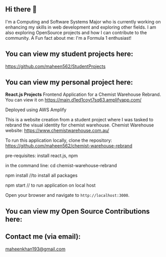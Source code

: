 ## Hi there 👋

 I'm a Computing and Software Systems Major who is currently working on enhancing my skills in web development and exploring other fields. I am also exploring OpenSource projects and how I can contribute to the community. 
A Fun fact about me:
I'm a Formula 1 enthusiast!

## You can view my student projects here:
 https://github.com/maheen562/StudentProjects

## You can view my personal project here:

**React.js Projects**
Frontend Application for a Chemist Warehouse Rebrand. You can view it on
https://main.d1ed1coyt7sq63.amplifyapp.com/

Deployed using AWS Amplify

This is a website creation from a student project where I was tasked to rebrand the visual identity for chemist warehouse.
Chemist Warehouse website: https://www.chemistwarehouse.com.au/



To run this application locally, clone the repository: https://github.com/maheen562/chemist-warehouse-rebrand


pre-requisites: install react.js, npm


in the command line: cd chemist-warehouse-rebrand


npm install //to install all packages


npm start // to run application on local host

Open your browser and navigate to `http://localhost:3000`.


## You can view my Open Source Contributions here:

## Contact me (via email): 
maheenkhan193@gmail.com
